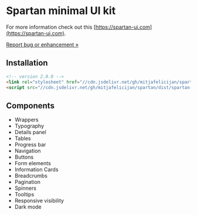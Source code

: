 # Spartan minimal UI kit

For more information check out this [https://spartan-ui.com](https://spartan-ui.com).

[Report bug or enhancement »](https://github.com/mitjafelicijan/spartan/issues/new)

## Installation

```html
<!-- version 2.0.0 -->
<link rel="stylesheet" href="//cdn.jsdelivr.net/gh/mitjafelicijan/spartan/dist/spartan-2.0.0.css">
<script src="//cdn.jsdelivr.net/gh/mitjafelicijan/spartan/dist/spartan-2.0.0.js" async></script>
```

## Components

- Wrappers
- Typography
- Details panel
- Tables
- Progress bar
- Navigation
- Buttons
- Form elements
- Information Cards
- Breadcrumbs
- Pagination
- Spinners
- Tooltips
- Responsive visibility
- Dark mode
